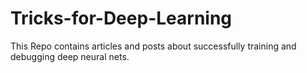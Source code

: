 # Tricks-for-Deep-Learning
This Repo contains articles and posts about successfully training and debugging deep neural nets.
